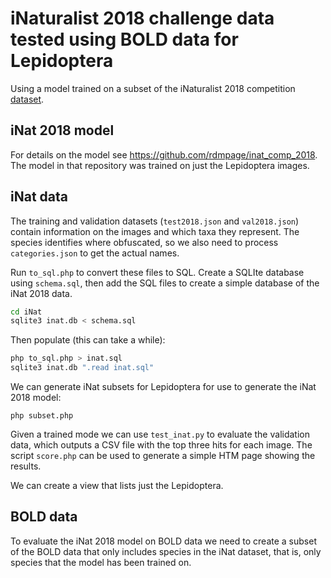 # iNaturalist 2018 challenge data tested using BOLD data for Lepidoptera

Using a model trained on a subset of the iNaturalist 2018 competition [dataset](https://github.com/visipedia/inat_comp).

## iNat 2018 model

For details on the model see https://github.com/rdmpage/inat_comp_2018. The model in that repository was trained on just the Lepidoptera images.

## iNat data

The training and validation datasets (`test2018.json` and `val2018.json`) contain information on the images and which taxa they represent. The species identifies where obfuscated, so we also need to process `categories.json` to get the actual names.

Run `to_sql.php` to convert these files to SQL. Create a SQLIte database using `schema.sql`, then add the SQL files to create a simple database of the iNat 2018 data.

```bash
cd iNat
sqlite3 inat.db < schema.sql 
```

Then populate (this can take a while):

```bash
php to_sql.php > inat.sql
sqlite3 inat.db ".read inat.sql" 
```

We can generate iNat subsets for Lepidoptera for use to generate the iNat 2018 model:

```
php subset.php
```

Given a trained mode we can use `test_inat.py` to evaluate the validation data, which outputs a CSV file with the top three hits for each image. The script `score.php` can be used to generate a simple HTM page showing the results.
 

We can create a view that lists just the Lepidoptera.


## BOLD data

To evaluate the iNat 2018 model on BOLD data we need to create a subset of the BOLD data that only includes species in the iNat dataset, that is, only species that the model has been trained on.

